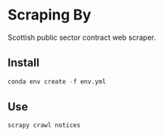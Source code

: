 # Scraping By

Scottish public sector contract web scraper.

## Install

```python
conda env create -f env.yml
```

## Use

```bash
scrapy crawl notices
```

